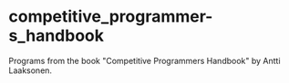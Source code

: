 # competitive_programmer-s_handbook
Programs from the book "Competitive Programmers Handbook" by Antti Laaksonen.
